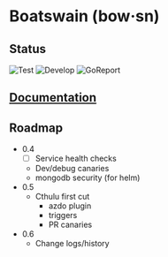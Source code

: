 # Boatswain (bow·sn)

## Status
![Test](https://github.com/RedSailTechnologies/boatswain/workflows/Test/badge.svg?branch=main)
![Develop](https://github.com/RedSailTechnologies/boatswain/workflows/Develop/badge.svg)
![GoReport](https://goreportcard.com/badge/github.com/redsailtechnologies/boatswain)

## [Documentation](https://redsailtechnologies.github.io/boatswain/)

## Roadmap
* 0.4
  * [ ] Service health checks
  * Dev/debug canaries
  * mongodb security (for helm)
* 0.5
  * Cthulu first cut
    * azdo plugin
    * triggers
    * PR canaries
* 0.6
  * Change logs/history
